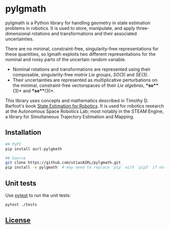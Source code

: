 # pylgmath

pylgmath is a Python library for handling geometry in state estimation problems in robotics.
It is used to store, manipulate, and apply three-dimensional rotations and transformations and their associated uncertainties.

There are no minimal, constraint-free, singularity-free representations for these quantities, so lgmath exploits two different representations for the nominal and noisy parts of the uncertain random variable.

- Nominal rotations and transformations are represented using their composable, singularity-free _matrix Lie groups_, _SO(3)_ and _SE(3)_.
- Their uncertainties are represented as multiplicative perturbations on the minimal, constraint-free vectorspaces of their _Lie algebras_, **\*so\*\***(3)\* and **\*se\*\***(3)\*.

This library uses concepts and mathematics described in Timothy D. Barfoot's book [State Estimation for Robotics](asrl.utias.utoronto.ca/~tdb/bib/barfoot_ser17.pdf).
It is used for robotics research at the Autonomous Space Robotics Lab; most notably in the STEAM Engine, a library for Simultaneous Trajectory Estimation and Mapping.

## Installation

```bash
## PyPI
pip install asrl-pylgmath

## Source
git clone https://github.com/utiasASRL/pylgmath.git
pip install -e pylgmath  # may need to replace `pip` with `pip3` if not using a virtual environment.
```

## Unit tests
Use [pytest](https://docs.pytest.org) to run the unit tests:
```bash
pytest ./tests
```


## [License](./LICENSE)

